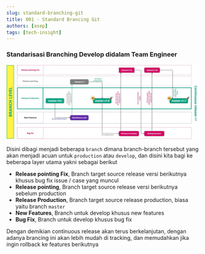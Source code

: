 ```yaml
---
slug: standard-branching-git
title: 001 - Standard Brancing Git
authors: [asep]
tags: [tech-insight]
---
```


### Standarisasi Branching Develop didalam Team Engineer

![Standard Dokumentasi Git](./standard-brancing-git.jpg)

Disini dibagi menjadi beberapa `branch` dimana branch-branch tersebut yang akan menjadi acuan untuk `production` atau `develop`, dan disini kita bagi ke beberapa layer utama yakni sebagai berikut

- **Release pointing Fix**, Branch target source release versi berikutnya khusus bug fix issue / case yang muncul 
- **Release pointing**, Branch target source release versi berikutnya sebelum production
- **Release Production**, Branch target source release production, biasa yaitu branch `master`
- **New Features**, Branch untuk develop khusus new features
- **Bug Fix**, Branch untuk develop khusus bug fix

Dengan demikian continuous release akan terus berkelanjutan, dengan adanya brancing ini akan lebih mudah di tracking, dan memudahkan jika ingin rollback ke features berikutnya